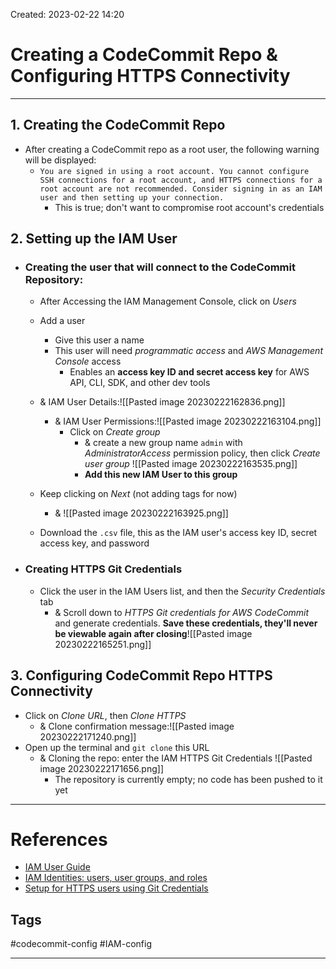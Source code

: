 Created: 2023-02-22 14:20
# Creating a CodeCommit Repo & Configuring HTTPS Connectivity
---
## 1. Creating the CodeCommit Repo
- After creating a CodeCommit repo as a root user, the following warning will be displayed:
	- `You are signed in using a root account. You cannot configure SSH connections for a root account, and HTTPS connections for a root account are not recommended. Consider signing in as an IAM user and then setting up your connection.`
		- This is true; don't want to compromise root account's credentials

## 2. Setting up the IAM User
- ### Creating the user that will connect to the CodeCommit Repository:
	- After Accessing the IAM Management Console, click on *Users*
	- Add a user
		- Give this user a name
		- This user will need *programmatic access* and *AWS Management Console* access
			- Enables an **access key ID and secret access key** for AWS API, CLI, SDK, and other dev tools
	- & IAM User Details:![[Pasted image 20230222162836.png]]
	
		- & IAM User Permissions:![[Pasted image 20230222163104.png]]
			- Click on *Create group*
				- & create a new group name `admin` with *AdministratorAccess* permission policy, then click *Create user group* ![[Pasted image 20230222163535.png]]
				- **Add this new IAM User to this group**
 
	 - Keep clicking on *Next* (not adding tags for now) 
		 - & ![[Pasted image 20230222163925.png]]
	- Download the `.csv` file, this as the IAM user's access key ID, secret access key, and password
- ### Creating HTTPS Git Credentials
	- Click the user in the IAM Users list, and then the *Security Credentials* tab
		- & Scroll down to *HTTPS Git credentials for AWS CodeCommit* and generate credentials. **Save these credentials, they'll never be viewable again after closing**![[Pasted image 20230222165251.png]] 

## 3. Configuring CodeCommit Repo HTTPS Connectivity  
- Click on *Clone URL*, then *Clone HTTPS*
	- & Clone confirmation message:![[Pasted image 20230222171240.png]]
- Open up the terminal and `git clone` this URL
	- & Cloning the repo: enter the IAM HTTPS Git Credentials  ![[Pasted image 20230222171656.png]]
		- The repository is currently empty; no code has been pushed to it yet
		
---
# References
- [IAM User Guide](https://docs.aws.amazon.com/IAM/latest/UserGuide/introduction_identity-management.html?icmpid=docs_iam_console#intro-identity-users)
- [IAM Identities: users, user groups, and roles](https://docs.aws.amazon.com/IAM/latest/UserGuide/id.html?icmpid=docs_iam_console)
- [Setup for HTTPS users using Git Credentials](https://docs.aws.amazon.com/codecommit/latest/userguide/setting-up-gc.html?icmpid=docs_acc_console_connect_np)

## Tags
#codecommit-config
#IAM-config

---